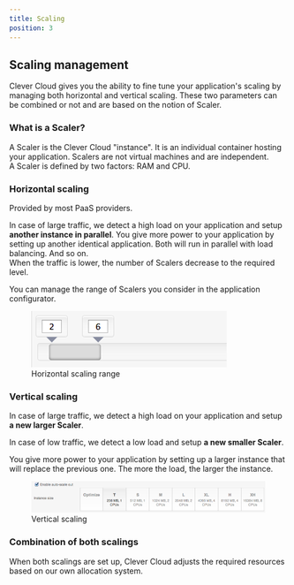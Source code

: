 ```yaml
---
title: Scaling
position: 3
---
```


## Scaling management

Clever Cloud gives you the ability to fine tune your application's scaling by managing both horizontal and vertical scaling. These two parameters can be combined or not and are based on the notion of Scaler. 

### What is a Scaler?

A Scaler is the Clever Cloud "instance". It is an individual container hosting your application. Scalers are not virtual machines and are independent.  
A Scaler is defined by two factors: RAM and CPU.

### Horizontal scaling

Provided by most PaaS providers. 

In case of large traffic, we detect a high load on your application and setup <b>another instance in parallel</b>.
You give more power to your application by setting up another identical application. Both will run in parallel with load balancing. And so on.  
When the traffic is lower, the number of Scalers decrease to the required level.

You can manage the range of Scalers you consider in the application configurator.

<figure class="cc-content-img" style="width:355px">
  <a href="/assets/images/scaling_horizontal.png"><img src="/assets/images/scaling_horizontal.png"/></a>
  <figcaption>Horizontal scaling range</figcaption>
</figure>



### Vertical scaling

In case of large traffic, we detect a high load on your application and setup <b>a new larger Scaler</b>.  

In case of low traffic, we detect a low load and setup <b>a new smaller Scaler</b>.  

You give more power to your application by setting up a larger instance that will replace the previous one. The more the load, the larger the instance.

<figure class="cc-content-img">
  <a href="/assets/images/scaling_vertical.png"><img src="/assets/images/scaling_vertical.png"/></a>
  <figcaption>Vertical scaling</figcaption>
</figure>


### Combination of both scalings

When both scalings are set up, Clever Cloud adjusts the required resources based on our own allocation system.